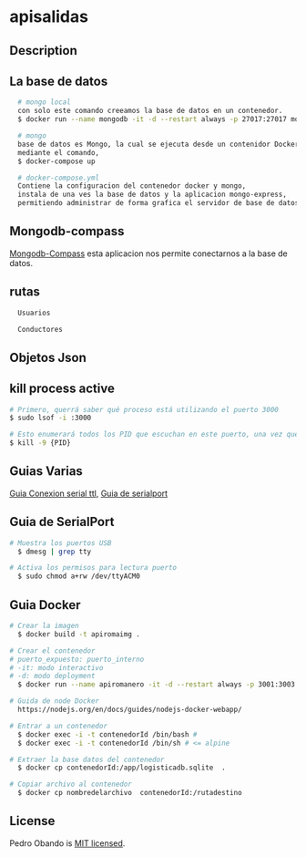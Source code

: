 # apisalidas

## Description

## La base de datos

```bash
  # mongo local
  con solo este comando creeamos la base de datos en un contenedor.
  $ docker run --name mongodb -it -d --restart always -p 27017:27017 mongo:4.2-bionic

  # mongo
  base de datos es Mongo, la cual se ejecuta desde un contenidor Docker.
  mediante el comando,
  $ docker-compose up

  # docker-compose.yml
  Contiene la configuracion del contenedor docker y mongo,
  instala de una ves la base de datos y la aplicacion mongo-express,
  permitiendo administrar de forma grafica el servidor de base de datos.
```

## Mongodb-compass

[Mongodb-Compass](https://www.mongodb.com/products/compass) esta aplicacion nos permite conectarnos a la base de datos.

## rutas

```bash
  Usuarios
```

```bash
  Conductores
```

## Objetos Json

## kill process active

```bash
# Primero, querrá saber qué proceso está utilizando el puerto 3000
$ sudo lsof -i :3000

# Esto enumerará todos los PID que escuchan en este puerto, una vez que tenga el PID puede terminarlo:
$ kill -9 {PID}
```

## Guias Varias

[Guia Conexion serial ttl](https://ubuntuperonista.blogspot.com/2017/09/como-me-conecto-traves-de-conexion-serial-ttl-ubuntu.html), [Guia de serialport](https://github.com/node-serialport/node-serialport#readme)

## Guia de SerialPort

```bash
# Muestra los puertos USB
  $ dmesg | grep tty

# Activa los permisos para lectura puerto
  $ sudo chmod a+rw /dev/ttyACM0
```

## Guia Docker

```bash
# Crear la imagen
  $ docker build -t apiromaimg .

# Crear el contenedor
# puerto_expuesto: puerto_interno
# -it: modo interactivo
# -d: modo deployment
  $ docker run --name apiromanero -it -d --restart always -p 3001:3003 apiromaimg

# Guida de node Docker
  https://nodejs.org/en/docs/guides/nodejs-docker-webapp/

# Entrar a un contenedor
  $ docker exec -i -t contenedorId /bin/bash #
  $ docker exec -i -t contenedorId /bin/sh # <= alpine

# Extraer la base datos del contenedor
  $ docker cp contenedorId:/app/logisticadb.sqlite  .

# Copiar archivo al contenedor
  $ docker cp nombredelarchivo  contenedorId:/rutadestino
```

## License

Pedro Obando is [MIT licensed](LICENSE).

